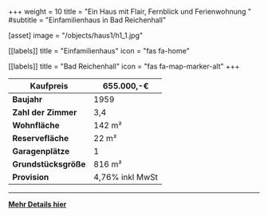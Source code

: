 +++
weight = 10
title = "Ein Haus mit Flair, Fernblick und Ferienwohnung "
#subtitle = "Einfamilienhaus in Bad Reichenhall"

[asset]
  image = "/objects/haus1/h1_1.jpg"

[[labels]]
  title = "Einfamilienhaus"
  icon = "fas fa-home"

[[labels]]
  title = "Bad Reichenhall"
  icon = "fas fa-map-marker-alt"
+++

|Kaufpreis         |  655.000,-€      |
| ----             | ----             |
|**Baujahr**           | 1959             |
|**Zahl der Zimmer**   |  3,4             |
|**Wohnfläche**        |  142 m&sup2;     |
|**Reservefläche**     |  22 m&sup2;      |
|**Garagenplätze**     |  1               |
|**Grundstücksgröße**  |  816 m&sup2;     |
|**Provision**         |  4,76% inkl MwSt |

----

[**Mehr Details hier**](/objekte_im_angebot/haus1)